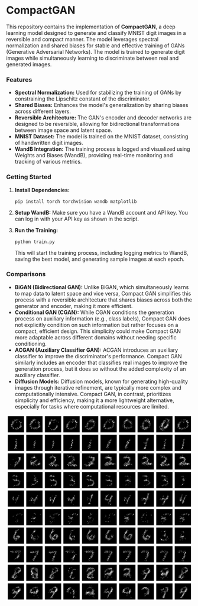 # CompactGAN

This repository contains the implementation of **CompactGAN**, a deep learning model designed to generate and classify MNIST digit images in a reversible and compact manner. The model leverages spectral normalization and shared biases for stable and effective training of GANs (Generative Adversarial Networks). The model is trained to generate digit images while simultaneously learning to discriminate between real and generated images.

### Features
- **Spectral Normalization:** Used for stabilizing the training of GANs by constraining the Lipschitz constant of the discriminator.
- **Shared Biases:** Enhances the model's generalization by sharing biases across different layers.
- **Reversible Architecture:** The GAN's encoder and decoder networks are designed to be reversible, allowing for bidirectional transformations between image space and latent space.
- **MNIST Dataset:** The model is trained on the MNIST dataset, consisting of handwritten digit images.
- **WandB Integration:** The training process is logged and visualized using Weights and Biases (WandB), providing real-time monitoring and tracking of various metrics.

### Getting Started

1. **Install Dependencies:**
   ```
   pip install torch torchvision wandb matplotlib
   ```

2. **Setup WandB:**
   Make sure you have a WandB account and API key. You can log in with your API key as shown in the script.

3. **Run the Training:**
   ```
   python train.py
   ```

   This will start the training process, including logging metrics to WandB, saving the best model, and generating sample images at each epoch.


### Comparisons

  - **BiGAN (Bidirectional GAN):** Unlike BiGAN, which simultaneously learns to map data to latent space and vice versa, Compact GAN simplifies this process with a reversible architecture that shares biases across both the generator and encoder, making it more efficient.
  - **Conditional GAN (CGAN):** While CGAN conditions the generation process on auxiliary information (e.g., class labels), Compact GAN does not explicitly condition on such information but rather focuses on a compact, efficient design. This simplicity could make Compact GAN more adaptable across different domains without needing specific conditioning.
  - **ACGAN (Auxiliary Classifier GAN):** ACGAN introduces an auxiliary classifier to improve the discriminator's performance. Compact GAN similarly includes an encoder that classifies real images to improve the generation process, but it does so without the added complexity of an auxiliary classifier.
  - **Diffusion Models:** Diffusion models, known for generating high-quality images through iterative refinement, are typically more complex and computationally intensive. Compact GAN, in contrast, prioritizes simplicity and efficiency, making it a more lightweight alternative, especially for tasks where computational resources are limited.

![Compact GAN Overview](./download%20-%202024-08-18T194301.424.png)

